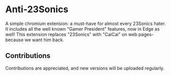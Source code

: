 # Anti-23Sonics

A simple chromium extension: a must-have for almost every 23Sonics hater. It includes all the well known "Gamer President" features, now in Edge as well! This extension replaces "23Sonics" with "CaiCai" on web pages- because we want him back.

## Contributions

Contributions are appreciated, and new versions will be uploaded regularly.
